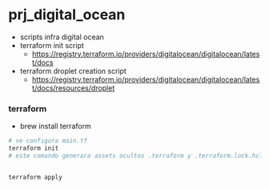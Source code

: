 # prj_digital_ocean
- scripts infra digital ocean
- terraform init script
  - https://registry.terraform.io/providers/digitalocean/digitalocean/latest/docs
- terraform droplet creation script
  - https://registry.terraform.io/providers/digitalocean/digitalocean/latest/docs/resources/droplet

### terraform
- brew install terraform
```sh
# se configura main.tf
terraform init
# este comando generara assets ocultos .terraform y .terraform.lock.hcl


terraform apply
```
